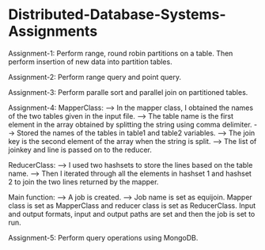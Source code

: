 # Distributed-Database-Systems-Assignments

Assignment-1:
Perform range, round robin partitions on a table. Then perform insertion of new data into partition tables.

Assignment-2:
Perform range query and point query.

Assignment-3:
Perform paralle sort and parallel join on partitioned tables.

Assignment-4:
MapperClass:
--> In the mapper class, I obtained the names of the two tables given in the input file.
--> The table name is the first element in the array obtained by splitting the string using comma delimiter.
--> Stored the names of the tables in table1 and table2 variables.
--> The join key is the second element of the array when the string is split.
--> The list of joinkey and line is passed on to the reducer.

ReducerClass:
--> I used two hashsets to store the lines based on the table name.
--> Then I iterated through all the elements in hashset 1 and hashset 2 to join the two lines returned by the mapper.


Main function:
--> A job is created.
--> Job name is set as equijoin. Mapper class is set as MapperClass and reducer class is set as ReducerClass. Input and output formats, input and output paths are set and then the job is set to run.

Assignment-5:
Perform query operations using MongoDB.
